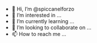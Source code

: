 - 👋 Hi, I’m @spiccanelforzo
- 👀 I’m interested in ...
- 🌱 I’m currently learning ...
- 💞️ I’m looking to collaborate on ...
- 📫 How to reach me ...

<!---
spiccanelforzo/spiccanelforzo is a ✨ special ✨ repository because its `README.md` (this file) appears on your GitHub profile.
You can click the Preview link to take a look at your changes.
--->
